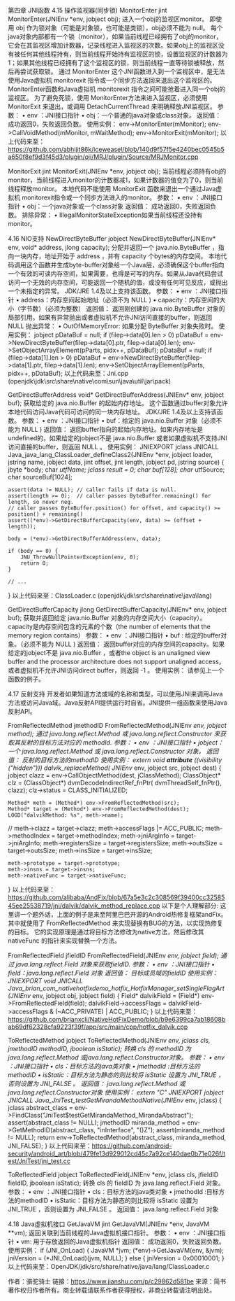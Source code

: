 第四章 JNI函数
4.15 操作监视器(同步锁)
MonitorEnter
jint MonitorEnter(JNIEnv *env, jobject obj);
进入一个obj的监视区monitor。
即使用 obj 作为锁对象（可能是对象锁，也可能是类锁），obj必须不能为 null。
每个java对象内部都有一个锁（monitor），如果当前线程已经拥有了obj的monitor，它会在其监视区增加计数器，记录线程进入监视区的次数。如果obj上的监视区没有被任何其他线程持有，则当前线程开始持有监视区的锁，设置监视区的计数器为1；如果其他线程已经拥有了这个监视区的锁，则当前线程一直等待锁被释放，然后再尝试获取锁。
通过 MonitorEnter 这个JNI函数进入到一个监视区中，是无法使用Java虚拟机 monitorexit 指令或一个同步方法返回来退出这个监视区的。MonitorEnter函数和Java虚拟机 monitorexit 指令之间可能抢着进入同一个obj的监视区。
为了避免死锁，使用 MonitorEnter方法来进入监视区，必须使用MonitorExit 来退出，或调用 DetachCurrentThread 来明确释放JNI监视区。
参数：
	•	env ：JNI接口指针
	•	obj：一个普通的java对象或class对象。
返回值：
成功返回0，失败返回负数。
使用实例：
env->MonitorEnter(mMonitor);
env->CallVoidMethod(mMonitor, mWaitMethod);
env->MonitorExit(mMonitor);
以上代码来至：https://github.com/abhijit86k/iceweasel/blob/140d9f57f5e4240bec0545b5a650f8ef9d3f45d3/plugin/oji/MRJ/plugin/Source/MRJMonitor.cpp

MonitorExit
jint MonitorExit(JNIEnv *env, jobject obj);
当前线程必须持有obj的monitor，当前线程进入monitor的计数器减1，如果计数器的值变为了0，则当前线程释放monitor。
本地代码不能使用 MonitorExit 函数来退出一个通过Java虚拟机 monitorexit指令或一个同步方法进入的monitor。
参数：
	•	env ：JNI接口指针
	•	obj：一个java对象或一个class对象
返回值：
成功返回0，失败返回负数。
排除异常：
	•	IllegalMonitorStateException如果当前线程还没持有monitor。


4.16 NIO支持
NewDirectByteBuffer
jobject NewDirectByteBuffer(JNIEnv* env, void* address, jlong capacity);
分配并返回一个 java.nio.ByteBuffer ，指向一块内存，地址开始于 address ，并有 capacity 个bytes的内存空间。
本地代码调用这个函数并生成byte-buffer对象给一个Java层，必须确保这个buffer指向一个有效的可读内存空间，如果需要，也得是可写的内存。如果从Java代码尝试访问一个无效的内存空间，可能返回一个随机的值，或没有任何可见反应，或抛出一个未指定的异常。
JDK/JRE 1.4及以上支持该函数。
参数：
	•	env ：JNI接口指针
	•	address：内存空间起始地址（必须不为 NULL )
	•	capacity：内存空间的大小（字节数）（必须为整数）
返回值：
返回刚创建的 java.nio.ByteBuffer 对象的局部引用。如果有异常抛出或者虚拟机不允许JNI访问直接的buffer，则返回 NULL
抛出异常：
	•	OutOfMemoryError: 如果分配 ByteBuffer 对象失败时。
使用实例：
  jobject pDataBuf = null;
  if (filep->data[0].len > 0)
    pDataBuf = env->NewDirectByteBuffer(filep->data[0].ptr,
                                        filep->data[0].len);
  env->SetObjectArrayElement(pParts, pidx++, pDataBuf);
  pDataBuf = null;
  if (filep->data[1].len > 0)
    pDataBuf = env->NewDirectByteBuffer(filep->data[1].ptr,
                                        filep->data[1].len);
  env->SetObjectArrayElement(pParts, pidx++, pDataBuf);
以上代码来至：Jni.cpp (openjdk\jdk\src\share\native\com\sun\java\util\jar\pack)

GetDirectBufferAddress
void* GetDirectBufferAddress(JNIEnv* env, jobject buf);
获取给定的 java.nio.Buffer 的起始内存地址。
这个函数通过buffer对象允许本地代码访问Java代码可访问的同一块内存地址。
JDK/JRE 1.4及以上支持该函数。
参数：
	•	env ：JNI接口指针
	•	buf：给定的 java.nio.Buffer 对象（必须不能为 NULL )
返回值：
返回buffer指向的起始内存地址。如果内存地址是undefined的，如果给定的jobject不是 java.nio.Buffer 或者如果虚拟机不支持JNI访问直接的buffer，则返回 NULL 。
使用实例：
JNIEXPORT jclass JNICALL
Java_java_lang_ClassLoader_defineClass2(JNIEnv *env,
                                        jobject loader,
                                        jstring name,
                                        jobject data,
                                        jint offset,
                                        jint length,
                                        jobject pd,
                                        jstring source)
{
    jbyte *body;
    char *utfName;
    jclass result = 0;
    char buf[128];
    char* utfSource;
    char sourceBuf[1024];

    assert(data != NULL); // caller fails if data is null.
    assert(length >= 0);  // caller passes ByteBuffer.remaining() for length, so never neg.
    // caller passes ByteBuffer.position() for offset, and capacity() >= position() + remaining()
    assert((*env)->GetDirectBufferCapacity(env, data) >= (offset + length));
  
    body = (*env)->GetDirectBufferAddress(env, data);

    if (body == 0) {
        JNU_ThrowNullPointerException(env, 0);
        return 0;
    }
  
    // ...
}
以上代码来至：ClassLoader.c (openjdk\jdk\src\share\native\java\lang)

GetDirectBufferCapacity
jlong GetDirectBufferCapacity(JNIEnv* env, jobject buf);
获取并返回给定 java.nio.Buffer 对象的内存空间大小（capacity）。capacity是内存空间包含的元素的个数（the number of elements that the memory region contains）
参数：
	•	env ：JNI接口指针
	•	buf : 给定的buffer对象。（必须不能为 NULL )
返回值：
返回buffer对应的内存空间的capacity。如果给定的jobject不是 java.nio.Buffer ，或者the object is an unaligned view buffer and the processor architecture does not support unaligned access，或者虚拟机不允许JNI访问direct buffer，则返回 -1 。
使用实例：
请参见上一个函数的例子。


4.17 反射支持
开发者如果知道方法或域的名称和类型，可以使用JNI来调用Java方法或访问Java域。Java反射API提供运行时自省。JNI提供一组函数来使用Java反射API。

FromReflectedMethod
jmethodID FromReflectedMethod(JNIEnv *env, jobject method);
通过 java.lang.reflect.Method 或 java.lang.reflect.Constructor 来获取其反射的目标方法对应的 methodId.
参数：
	•	env ：JNI接口指针
	•	jobject：一个 java.lang.reflect.Method 或 java.lang.reflect.Constructor 对象。
返回值：
反射的目标方法的methodID
使用实例：
extern void __attribute__ ((visibility ("hidden"))) dalvik_replaceMethod(
        JNIEnv* env, jobject src, jobject dest) {
    jobject clazz = env->CallObjectMethod(dest, jClassMethod);
    ClassObject* clz = (ClassObject*) dvmDecodeIndirectRef_fnPtr(
            dvmThreadSelf_fnPtr(), clazz);
    clz->status = CLASS_INITIALIZED;

    Method* meth = (Method*) env->FromReflectedMethod(src);
    Method* target = (Method*) env->FromReflectedMethod(dest);
    LOGD("dalvikMethod: %s", meth->name);

//  meth->clazz = target->clazz;
    meth->accessFlags |= ACC_PUBLIC;
    meth->methodIndex = target->methodIndex;
    meth->jniArgInfo = target->jniArgInfo;
    meth->registersSize = target->registersSize;
    meth->outsSize = target->outsSize;
    meth->insSize = target->insSize;

    meth->prototype = target->prototype;
    meth->insns = target->insns;
    meth->nativeFunc = target->nativeFunc;
}
以上代码来至：https://github.com/alibaba/AndFix/blob/67a5e3c2c308569f39400cc3258545ee25538719/jni/dalvik/dalvik_method_replace.cpp
以下是个人理解部分:
这里讲一个题外话，上面的例子是来至阿里巴巴开源的Android热修复框架andFix。其中就使用了 FromReflectedMethod 来实现替换有BUG的方法，以实现热修复的目标。
它的实现原理是通过将目标方法修改为native方法，然后修改其 nativeFunc 的指针来实现替换一个方法。

FromReflectedField
jfieldID FromReflectedField(JNIEnv *env, jobject field);
通过 java.lang.reflect.Field 对象来获取fieldID.
参数：
	•	env ：JNI接口指针
	•	field：java.lang.reflect.Field 对象
返回值：
目标成员域的fieldID
使用实例：
JNIEXPORT void JNICALL Java_brian_com_nativehotfixdemo_hotfix_HotfixManager_setSingleFlagArt
        (JNIEnv* env, jobject obj, jobject field) {
    Field* dalvikField = (Field*) env->FromReflectedField(field);
    dalvikField->accessFlags = dalvikField->accessFlags & (~ACC_PRIVATE) | ACC_PUBLIC;
}
以上代码来至：https://github.com/brianxcli/NativeHotFixDemo/blob/b9e6399ca7ab18608bab69df62328cfa9223f39f/app/src/main/cpp/hotfix_dalvik.cpp

ToReflectedMethod
jobject ToReflectedMethod(JNIEnv *env, jclass cls, jmethodID methodID, jboolean isStatic);
转换 cls 的 methodID 为 java.lang.reflect.Method 或java.lang.reflect.Constructor对象。
参数：
	•	env ：JNI接口指针
	•	cls：目标方法的java类对象
	•	jmethodId :目标方法的methodID
	•	isStatic：目标方法为静态的则比较将 isStatic 设置为 JNI_TRUE ，否则设置为 JNI_FALSE 。
返回值：
java.lang.reflect.Method 或java.lang.reflect.Constructor对象
使用实例：
extern "C" JNIEXPORT jobject JNICALL Java_JniTest_testGetMirandaMethodNative(JNIEnv* env, jclass) {
  jclass abstract_class = env->FindClass("JniTest$testGetMirandaMethod_MirandaAbstract");
  assert(abstract_class != NULL);
  jmethodID miranda_method = env->GetMethodID(abstract_class, "inInterface", "()Z");
  assert(miranda_method != NULL);
  return env->ToReflectedMethod(abstract_class, miranda_method, JNI_FALSE);
}
以上代码来至：https://github.com/android-security/android_art/blob/479fe13d929012cd45c7a92ce140dae0b71e026f/test/JniTest/jni_test.cc

ToReflectedField
jobject ToReflectedField(JNIEnv *env, jclass cls, jfieldID fieldID, jboolean isStatic);
转换 cls 的 fieldID 为 java.lang.reflect.Field 对象。
参数：
	•	env ：JNI接口指针
	•	cls：目标方法的java类对象
	•	jmethodId :目标方法的methodID
	•	isStatic：目标方法为静态的则比较将 isStatic 设置为 JNI_TRUE ，否则设置为 JNI_FALSE 。
返回值：
java.lang.reflect.Field 对象


4.18 Java虚拟机接口
GetJavaVM
jint GetJavaVM(JNIEnv *env, JavaVM **vm);
返回关联到当前线程的Java虚拟机接口指针。
参数：
	•	env ：JNI接口指针
	•	vm: 用于存放返回的Java虚拟机指针
返回值：
成功返回0，失败返回负数。
使用实例：
if (JNI_OnLoad) {
  JavaVM *jvm;
  (*env)->GetJavaVM(env, &jvm);
  jniVersion = (*JNI_OnLoad)(jvm, NULL);
} else {
  jniVersion = 0x00010001;
}
以上代码来至：OpenJDK/jdk/src/share/native/java/lang/ClassLoader.c



作者：骆驼骑士
链接：https://www.jianshu.com/p/c29862d581be
来源：简书
著作权归作者所有。商业转载请联系作者获得授权，非商业转载请注明出处。


